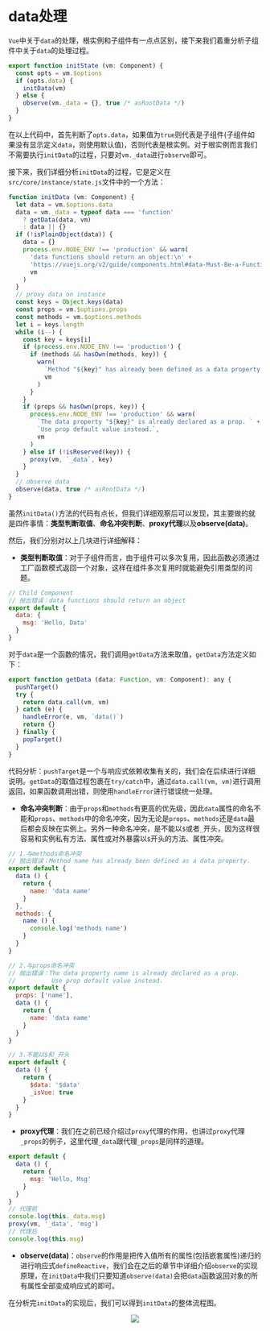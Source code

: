 # data处理
`Vue`中关于`data`的处理，根实例和子组件有一点点区别，接下来我们着重分析子组件中关于`data`的处理过程。
```js
export function initState (vm: Component) {
  const opts = vm.$options
  if (opts.data) {
    initData(vm)
  } else {
    observe(vm._data = {}, true /* asRootData */)
  }
}
```
在以上代码中，首先判断了`opts.data`，如果值为`true`则代表是子组件(子组件如果没有显示定义`data`，则使用默认值)，否则代表是根实例。对于根实例而言我们不需要执行`initData`的过程，只要对`vm._data`进行`observe`即可。

接下来，我们详细分析`initData`的过程，它是定义在`src/core/instance/state.js`文件中的一个方法：
```js
function initData (vm: Component) {
  let data = vm.$options.data
  data = vm._data = typeof data === 'function'
    ? getData(data, vm)
    : data || {}
  if (!isPlainObject(data)) {
    data = {}
    process.env.NODE_ENV !== 'production' && warn(
      'data functions should return an object:\n' +
      'https://vuejs.org/v2/guide/components.html#data-Must-Be-a-Function',
      vm
    )
  }
  // proxy data on instance
  const keys = Object.keys(data)
  const props = vm.$options.props
  const methods = vm.$options.methods
  let i = keys.length
  while (i--) {
    const key = keys[i]
    if (process.env.NODE_ENV !== 'production') {
      if (methods && hasOwn(methods, key)) {
        warn(
          `Method "${key}" has already been defined as a data property.`,
          vm
        )
      }
    }
    if (props && hasOwn(props, key)) {
      process.env.NODE_ENV !== 'production' && warn(
        `The data property "${key}" is already declared as a prop. ` +
        `Use prop default value instead.`,
        vm
      )
    } else if (!isReserved(key)) {
      proxy(vm, `_data`, key)
    }
  }
  // observe data
  observe(data, true /* asRootData */)
}
```
虽然`initData()`方法的代码有点长，但我们详细观察后可以发现，其主要做的就是四件事情：**类型判断取值**、**命名冲突判断**、**proxy代理**以及**observe(data)**。

然后，我们分别对以上几块进行详细解释：
* **类型判断取值**：对于子组件而言，由于组件可以多次复用，因此函数必须通过工厂函数模式返回一个对象，这样在组件多次复用时就能避免引用类型的问题。
```js
// Child Component
// 抛出错误：data functions should return an object
export default {
  data: {
    msg: 'Hello, Data'
  }
}
```
对于`data`是一个函数的情况，我们调用`getData`方法来取值，`getData`方法定义如下：
```js
export function getData (data: Function, vm: Component): any {
  pushTarget()
  try {
    return data.call(vm, vm)
  } catch (e) {
    handleError(e, vm, `data()`)
    return {}
  } finally {
    popTarget()
  }
}
```
代码分析：`pushTarget`是一个与响应式依赖收集有关的，我们会在后续进行详细说明。`getData`的取值过程包裹在`try/catch`中，通过`data.call(vm, vm)`进行调用返回，如果函数调用出错，则使用`handleError`进行错误统一处理。

* **命名冲突判断**：由于`props`和`methods`有更高的优先级，因此`data`属性的命名不能和`props`、`methods`中的命名冲突，因为无论是`props`、`methods`还是`data`最后都会反映在实例上。另外一种命名冲突，是不能以`$`或者`_`开头，因为这样很容易和实例私有方法、属性或对外暴露以`$`开头的方法、属性冲突。
```js
// 1.与methods命名冲突
// 抛出错误：Method name has already been defined as a data property.
export default {
  data () {
    return {
      name: 'data name'
    }
  },
  methods: {
    name () {
      console.log('methods name')
    }
  }
}

// 2.与props命名冲突
// 抛出错误：The data property name is already declared as a prop.
//          Use prop default value instead.
export default {
  props: ['name'],
  data () {
    return {
      name: 'data name'
    }
  }
}

// 3.不能以$和_开头
export default {
  data () {
    return {
      $data: '$data'
      _isVue: true
    }
  }
}
```

* **proxy代理**：我们在之前已经介绍过`proxy`代理的作用，也讲过`proxy`代理`_props`的例子，这里代理`_data`跟代理`_props`是同样的道理。
```js
export default {
  data () {
    return {
      msg: 'Hello, Msg'
    }
  }
}
// 代理前
console.log(this._data.msg)
proxy(vm, '_data', 'msg')
// 代理后
console.log(this.msg)
```

* **observe(data)**：`observe`的作用是把传入值所有的属性(包括嵌套属性)递归的进行响应式`defineReactive`，我们会在之后的章节中详细介绍`observe`的实现原理，在`initData`中我们只要知道`observe(data)`会把`data`函数返回对象的所有属性全部变成响应式的即可。

在分析完`initData`的实现后，我们可以得到`initData`的整体流程图。
<div style="text-align: center">
  <img src="../../images/vueAnalysis/data.png" />
</div>
